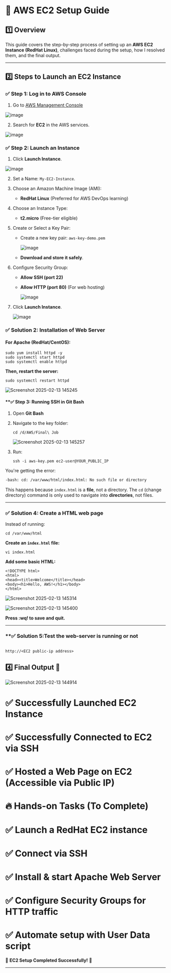 # 🚀 AWS EC2 Setup Guide

## 1️⃣ Overview
This guide covers the step-by-step process of setting up an **AWS EC2 Instance (RedHat Linux)**, challenges faced during the setup, how I resolved them, and the final output.

---

## 2️⃣ Steps to Launch an EC2 Instance

### ✅ **Step 1: Log in to AWS Console**
1. Go to [AWS Management Console](https://aws.amazon.com/console/)

![image](https://github.com/user-attachments/assets/3e4c82ef-db75-4bc5-81d4-1ab3bec69921)

2. Search for **EC2** in the AWS services.

![image](https://github.com/user-attachments/assets/288a01a9-abe4-41b4-a766-a2481b8f1fc5)

### ✅ **Step 2: Launch an Instance**
1. Click **Launch Instance**.

![image](https://github.com/user-attachments/assets/e568beea-f2a0-4e73-9655-76eebb86b05c)

2. Set a Name: `My-EC2-Instance`.
4. Choose an Amazon Machine Image (AMI): 
   - **RedHat Linux** (Preferred for AWS DevOps learning)
5. Choose an Instance Type: 
   - **t2.micro** (Free-tier eligible)
6. Create or Select a Key Pair:
   - Create a new key pair: `aws-key-demo.pem`

     ![image](https://github.com/user-attachments/assets/4a3a1b21-5317-44b4-b20e-d89d21cd56f7)

   - **Download and store it safely**.
7. Configure Security Group:
   - **Allow SSH (port 22)**
   - **Allow HTTP (port 80)** (For web hosting)

     ![image](https://github.com/user-attachments/assets/9cc2e37c-d0e3-491d-876b-34184c8a94f5)

8. Click **Launch Instance**.

   ![image](https://github.com/user-attachments/assets/a9475e2d-3bb4-4c75-9a61-1d9af69689a4)

### **✅ Solution 2: Installation of Web Server**

#### **For Apache (RedHat/CentOS):**
```
sudo yum install httpd -y
sudo systemctl start httpd
sudo systemctl enable httpd
```

**Then, restart the server:**
```
sudo systemctl restart httpd
```

![Screenshot 2025-02-13 145245](https://github.com/user-attachments/assets/d50efb2a-dace-4b4d-9ef4-8a9a3bf68c5c)


#### **✅ **Step 3: Running SSH in Git Bash**
1. Open **Git Bash**  
2. Navigate to the key folder:
   ```
   cd /d/AWS/Final\ Job
   ```

   ![Screenshot 2025-02-13 145257](https://github.com/user-attachments/assets/e40cbc39-5330-480a-8393-a1d8fa5ea731)

4. Run:
   ```
   ssh -i aws-key.pem ec2-user@YOUR_PUBLIC_IP
   ```
You're getting the error:  

```bash
-bash: cd: /var/www/html/index.html: No such file or directory
```

This happens because `index.html` is a **file**, not a directory. The `cd` (change directory) command is only used to navigate into **directories**, not files.  

---

### **✅ Solution 4: Create a HTML web page**
Instead of running:
```
cd /var/www/html
```

**Create an `index.html` file:**
```
vi index.html
```

**Add some basic HTML:**
```
<!DOCTYPE html>
<html>
<head><title>Welcome</title></head>
<body><h1>Hello, AWS!</h1></body>
</html>
```

![Screenshot 2025-02-13 145314](https://github.com/user-attachments/assets/69fda91f-dffe-4752-b082-2fb53f12309c)

![Screenshot 2025-02-13 145400](https://github.com/user-attachments/assets/9607b1ec-884d-4425-ad96-13cebd04ca05)

**Press :wq! to save and quit.**

---

### **✅ Solution 5:**Test the web-server is running or not**
```

http://<EC2 public-ip address>
```


## 4️⃣ Final Output 🎉

![Screenshot 2025-02-13 144914](https://github.com/user-attachments/assets/0a598523-974a-4a43-9409-0aa61b2aebe5)

# ✅ Successfully Launched EC2 Instance
# ✅ Successfully Connected to EC2 via SSH
# ✅ Hosted a Web Page on EC2 (Accessible via Public IP)

# 🔥 Hands-on Tasks (To Complete)
# ✅ Launch a RedHat EC2 instance
# ✅ Connect via SSH
# ✅ Install & start Apache Web Server 
# ✅ Configure Security Groups for HTTP traffic 
# ✅ Automate setup with User Data script 


🚀 **EC2 Setup Completed Successfully!** 🎉

---
